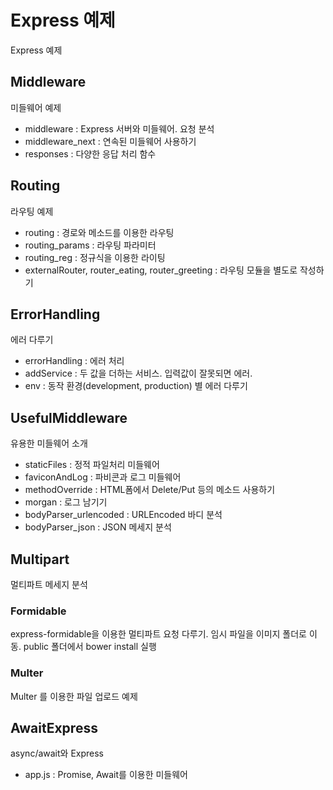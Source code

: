 # Express 예제
Express 예제

## Middleware
미들웨어 예제

- middleware : Express 서버와 미들웨어. 요청 분석
- middleware_next : 연속된 미들웨어 사용하기
- responses : 다양한 응답 처리 함수

## Routing
라우팅 예제

- routing : 경로와 메소드를 이용한 라우팅
- routing_params : 라우팅 파라미터
- routing_reg : 정규식을 이용한 라이팅
- externalRouter, router_eating, router_greeting : 라우팅 모듈을 별도로 작성하기

## ErrorHandling
에러 다루기

- errorHandling : 에러 처리
- addService : 두 값을 더하는 서비스. 입력값이 잘못되면 에러.
- env : 동작 환경(development, production) 별 에러 다루기

## UsefulMiddleware
유용한 미들웨어 소개

- staticFiles : 정적 파일처리 미들웨어
- faviconAndLog : 파비콘과 로그 미들웨어
- methodOverride : HTML폼에서 Delete/Put 등의 메소드 사용하기
- morgan : 로그 남기기
- bodyParser_urlencoded : URLEncoded 바디 분석
- bodyParser_json : JSON 메세지 분석

## Multipart
멀티파트 메세지 분석

### Formidable
express-formidable을 이용한 멀티파트 요청 다루기. 임시 파일을 이미지 폴더로 이동. public 폴더에서 bower install 실행

### Multer
Multer 를 이용한 파일 업로드 예제

## AwaitExpress
async/await와 Express
- app.js : Promise, Await를 이용한 미들웨어